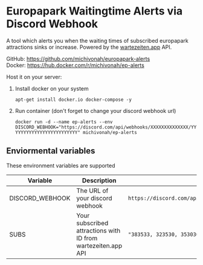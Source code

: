 # Europapark Waitingtime Alerts via Discord Webhook
A tool which alerts you when the waiting times of subscribed europapark attractions sinks or increase. Powered by the [wartezeiten.app](https://www.wartezeiten.app/page/api.html) API.

GitHub: https://github.com/michivonah/europapark-alerts <br>
Docker: https://hub.docker.com/r/michivonah/ep-alerts

Host it on your server:
1. Install docker on your system

    ```apt-get install docker.io docker-compose -y```
2. Run container (don't forget to change your discord webhook url)

    ```docker run -d --name ep-alerts --env DISCORD_WEBHOOK="https://discord.com/api/webhooks/XXXXXXXXXXXXXX/YYYYYYYYYYYYYYYYYYYYYYYYY" michivonah/ep-alerts```

## Enviormental variables
These environment variables are supported

| Variable | Description | Example |
| --- | --- | --- |
| DISCORD_WEBHOOK | The URL of your discord webhook | ``https://discord.com/api/webhooks/XXXXXXXXXXXXXX/YYYYYYYYYYYYYYYYYYYYYYYYY`` |
| SUBS | Your subscribed attractions with ID from wartezeiten.app API | ``"383533, 323530, 353030"`` |